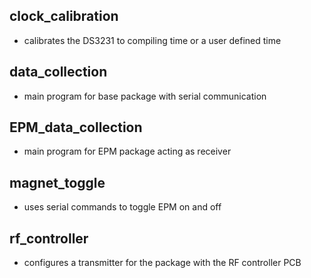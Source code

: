 ## clock_calibration
- calibrates the DS3231 to compiling time or a user defined time

## data_collection
- main program for base package with serial communication

## EPM_data_collection
- main program for EPM package acting as receiver

## magnet_toggle
- uses serial commands to toggle EPM on and off

## rf_controller
- configures a transmitter for the package with the RF controller PCB






















